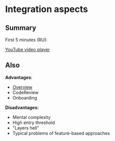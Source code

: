 # Integration aspects

## Summary[​](#summary "Direct link to heading")

First 5 minutes (RU):

[YouTube video player](https://www.youtube.com/embed/TFA6zRO_Cl0?start=2110)

## Also[​](#also "Direct link to heading")

**Advantages**:

* [Overview](/documentation/docs/get-started/overview.md)
* CodeReview
* Onboarding

**Disadvantages:**

* Mental complexity
* High entry threshold
* "Layers hell"
* Typical problems of feature-based approaches
